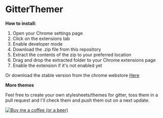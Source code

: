 # GitterThemer

**How to install:**

 1. Open your Chrome settings page
 2. Click on the extensions tab
 3. Enable developer mode
 4. Download the .zip file from this repository
 5. Extract the contents of the zip to your preferred location
 5. Drag and drop the extracted folder to your Chrome extensions page
 6. Enable the extension if it's not enabled yet

Or download the stable version from the chrome webstore [Here](https://chrome.google.com/webstore/detail/gitterthemer/fbakhnfjhdfielcjfmhfohodphiefnha)

**More themes**

Feel free to create your own stylesheets/themes for gitter, toss them in a pull request and I'll check them and push them out on a next update.

[![Buy me a coffee (or a beer)](http://andrew.pyrah.net/wp-content/uploads/buy-me-a-coffee.png)](https://paypal.me/svanArkens)

